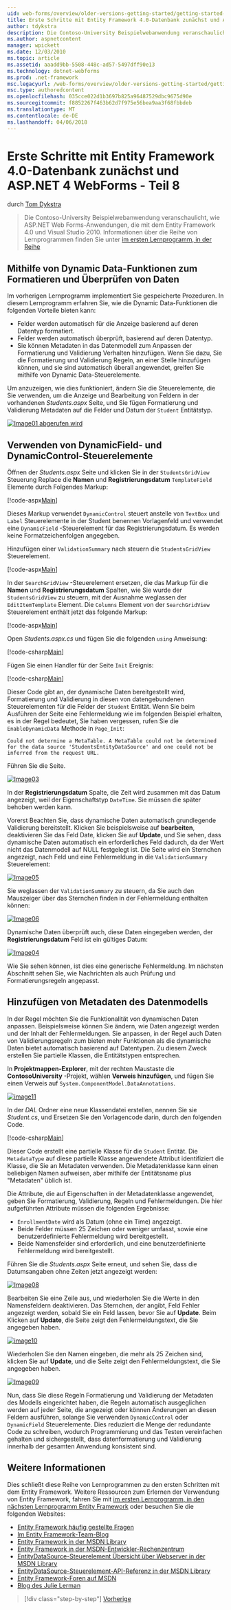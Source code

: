 ```yaml
---
uid: web-forms/overview/older-versions-getting-started/getting-started-with-ef/the-entity-framework-and-aspnet-getting-started-part-8
title: Erste Schritte mit Entity Framework 4.0-Datenbank zunächst und ASP.NET 4 Web Forms - Teil 8 | Microsoft Docs
author: tdykstra
description: Die Contoso-University Beispielwebanwendung veranschaulicht, wie ASP.NET Web Forms-Anwendungen, die mit dem Entity Framework. Die beispielanwendung ist...
ms.author: aspnetcontent
manager: wpickett
ms.date: 12/03/2010
ms.topic: article
ms.assetid: aaadd9bb-5508-448c-ad57-5497dff90e13
ms.technology: dotnet-webforms
ms.prod: .net-framework
msc.legacyurl: /web-forms/overview/older-versions-getting-started/getting-started-with-ef/the-entity-framework-and-aspnet-getting-started-part-8
msc.type: authoredcontent
ms.openlocfilehash: 035cce022d1b3697b825a96487529dbc9675d90e
ms.sourcegitcommit: f8852267f463b62d7f975e56bea9aa3f68fbbdeb
ms.translationtype: MT
ms.contentlocale: de-DE
ms.lasthandoff: 04/06/2018
---
```

<a name="getting-started-with-entity-framework-40-database-first-and-aspnet-4-web-forms---part-8"></a>Erste Schritte mit Entity Framework 4.0-Datenbank zunächst und ASP.NET 4 WebForms - Teil 8
====================
durch [Tom Dykstra](https://github.com/tdykstra)

> Die Contoso-University Beispielwebanwendung veranschaulicht, wie ASP.NET Web Forms-Anwendungen, die mit dem Entity Framework 4.0 und Visual Studio 2010. Informationen über die Reihe von Lernprogrammen finden Sie unter [im ersten Lernprogramm, in der Reihe](the-entity-framework-and-aspnet-getting-started-part-1.md)


## <a name="using-dynamic-data-functionality-to-format-and-validate-data"></a>Mithilfe von Dynamic Data-Funktionen zum Formatieren und Überprüfen von Daten

Im vorherigen Lernprogramm implementiert Sie gespeicherte Prozeduren. In diesem Lernprogramm erfahren Sie, wie die Dynamic Data-Funktionen die folgenden Vorteile bieten kann:

- Felder werden automatisch für die Anzeige basierend auf deren Datentyp formatiert.
- Felder werden automatisch überprüft, basierend auf deren Datentyp.
- Sie können Metadaten in das Datenmodell zum Anpassen der Formatierung und Validierung Verhalten hinzufügen. Wenn Sie dazu, Sie die Formatierung und Validierung Regeln, an einer Stelle hinzufügen können, und sie sind automatisch überall angewendet, greifen Sie mithilfe von Dynamic Data-Steuerelemente.

Um anzuzeigen, wie dies funktioniert, ändern Sie die Steuerelemente, die Sie verwenden, um die Anzeige und Bearbeitung von Feldern in der vorhandenen *Students.aspx* Seite, und Sie fügen Formatierung und Validierung Metadaten auf die Felder und Datum der `Student` Entitätstyp.

[![Image01 abgerufen wird](the-entity-framework-and-aspnet-getting-started-part-8/_static/image2.png)](the-entity-framework-and-aspnet-getting-started-part-8/_static/image1.png)

## <a name="using-dynamicfield-and-dynamiccontrol-controls"></a>Verwenden von DynamicField- und DynamicControl-Steuerelemente

Öffnen der *Students.aspx* Seite und klicken Sie in der `StudentsGridView` Steuerung Replace die **Namen** und **Registrierungsdatum** `TemplateField` Elemente durch Folgendes Markup:

[!code-aspx[Main](the-entity-framework-and-aspnet-getting-started-part-8/samples/sample1.aspx)]

Dieses Markup verwendet `DynamicControl` steuert anstelle von `TextBox` und `Label` Steuerelemente in der Student benennen Vorlagenfeld und verwendet eine `DynamicField` -Steuerelement für das Registrierungsdatum. Es werden keine Formatzeichenfolgen angegeben.

Hinzufügen einer `ValidationSummary` nach steuern die `StudentsGridView` Steuerelement.

[!code-aspx[Main](the-entity-framework-and-aspnet-getting-started-part-8/samples/sample2.aspx)]

In der `SearchGridView` -Steuerelement ersetzen, die das Markup für die **Namen** und **Registrierungsdatum** Spalten, wie Sie wurde der `StudentsGridView` zu steuern, mit der Ausnahme weglassen der `EditItemTemplate` Element. Die `Columns` Element von der `SearchGridView` Steuerelement enthält jetzt das folgende Markup:

[!code-aspx[Main](the-entity-framework-and-aspnet-getting-started-part-8/samples/sample3.aspx)]

Open *Students.aspx.cs* und fügen Sie die folgenden `using` Anweisung:

[!code-csharp[Main](the-entity-framework-and-aspnet-getting-started-part-8/samples/sample4.cs)]

Fügen Sie einen Handler für der Seite `Init` Ereignis:

[!code-csharp[Main](the-entity-framework-and-aspnet-getting-started-part-8/samples/sample5.cs)]

Dieser Code gibt an, der dynamische Daten bereitgestellt wird, Formatierung und Validierung in diesen von datengebundenen Steuerelementen für die Felder der `Student` Entität. Wenn Sie beim Ausführen der Seite eine Fehlermeldung wie im folgenden Beispiel erhalten, es in der Regel bedeutet, Sie haben vergessen, rufen Sie die `EnableDynamicData` Methode in `Page_Init`:

`Could not determine a MetaTable. A MetaTable could not be determined for the data source 'StudentsEntityDataSource' and one could not be inferred from the request URL.`

Führen Sie die Seite.

[![Image03](the-entity-framework-and-aspnet-getting-started-part-8/_static/image4.png)](the-entity-framework-and-aspnet-getting-started-part-8/_static/image3.png)

In der **Registrierungsdatum** Spalte, die Zeit wird zusammen mit das Datum angezeigt, weil der Eigenschaftstyp `DateTime`. Sie müssen die später behoben werden kann.

Vorerst Beachten Sie, dass dynamische Daten automatisch grundlegende Validierung bereitstellt. Klicken Sie beispielsweise auf **bearbeiten**, deaktivieren Sie das Feld Date, klicken Sie auf **Update**, und Sie sehen, dass dynamische Daten automatisch ein erforderliches Feld dadurch, da der Wert nicht das Datenmodell auf NULL festgelegt ist. Die Seite wird ein Sternchen angezeigt, nach Feld und eine Fehlermeldung in die `ValidationSummary` Steuerelement:

[![Image05](the-entity-framework-and-aspnet-getting-started-part-8/_static/image6.png)](the-entity-framework-and-aspnet-getting-started-part-8/_static/image5.png)

Sie weglassen der `ValidationSummary` zu steuern, da Sie auch den Mauszeiger über das Sternchen finden in der Fehlermeldung enthalten können:

[![Image06](the-entity-framework-and-aspnet-getting-started-part-8/_static/image8.png)](the-entity-framework-and-aspnet-getting-started-part-8/_static/image7.png)

Dynamische Daten überprüft auch, diese Daten eingegeben werden, der **Registrierungsdatum** Feld ist ein gültiges Datum:

[![Image04](the-entity-framework-and-aspnet-getting-started-part-8/_static/image10.png)](the-entity-framework-and-aspnet-getting-started-part-8/_static/image9.png)

Wie Sie sehen können, ist dies eine generische Fehlermeldung. Im nächsten Abschnitt sehen Sie, wie Nachrichten als auch Prüfung und Formatierungsregeln angepasst.

## <a name="adding-metadata-to-the-data-model"></a>Hinzufügen von Metadaten des Datenmodells

In der Regel möchten Sie die Funktionalität von dynamischen Daten anpassen. Beispielsweise können Sie ändern, wie Daten angezeigt werden und der Inhalt der Fehlermeldungen. Sie anpassen, in der Regel auch Daten von Validierungsregeln zum bieten mehr Funktionen als die dynamische Daten bietet automatisch basierend auf Datentypen. Zu diesem Zweck erstellen Sie partielle Klassen, die Entitätstypen entsprechen.

In **Projektmappen-Explorer**, mit der rechten Maustaste die **ContosoUniversity** -Projekt, wählen **Verweis hinzufügen**, und fügen Sie einen Verweis auf `System.ComponentModel.DataAnnotations`.

[![image11](the-entity-framework-and-aspnet-getting-started-part-8/_static/image12.png)](the-entity-framework-and-aspnet-getting-started-part-8/_static/image11.png)

In der *DAL* Ordner eine neue Klassendatei erstellen, nennen Sie sie *Student.cs*, und Ersetzen Sie den Vorlagencode darin, durch den folgenden Code.

[!code-csharp[Main](the-entity-framework-and-aspnet-getting-started-part-8/samples/sample6.cs)]

Dieser Code erstellt eine partielle Klasse für die `Student` Entität. Die `MetadataType` auf diese partielle Klasse angewendete Attribut identifiziert die Klasse, die Sie an Metadaten verwenden. Die Metadatenklasse kann einen beliebigen Namen aufweisen, aber mithilfe der Entitätsname plus "Metadaten" üblich ist.

Die Attribute, die auf Eigenschaften in der Metadatenklasse angewendet, geben Sie Formatierung, Validierung, Regeln und Fehlermeldungen. Die hier aufgeführten Attribute müssen die folgenden Ergebnisse:

- `EnrollmentDate` wird als Datum (ohne ein Time) angezeigt.
- Beide Felder müssen 25 Zeichen oder weniger umfasst, sowie eine benutzerdefinierte Fehlermeldung wird bereitgestellt.
- Beide Namensfelder sind erforderlich, und eine benutzerdefinierte Fehlermeldung wird bereitgestellt.

Führen Sie die *Students.aspx* Seite erneut, und sehen Sie, dass die Datumsangaben ohne Zeiten jetzt angezeigt werden:

[![Image08](the-entity-framework-and-aspnet-getting-started-part-8/_static/image14.png)](the-entity-framework-and-aspnet-getting-started-part-8/_static/image13.png)

Bearbeiten Sie eine Zeile aus, und wiederholen Sie die Werte in den Namensfeldern deaktivieren. Das Sternchen, der angibt, Feld Fehler angezeigt werden, sobald Sie ein Feld lassen, bevor Sie auf **Update**. Beim Klicken auf **Update**, die Seite zeigt den Fehlermeldungstext, die Sie angegeben haben.

[![image10](the-entity-framework-and-aspnet-getting-started-part-8/_static/image16.png)](the-entity-framework-and-aspnet-getting-started-part-8/_static/image15.png)

Wiederholen Sie den Namen eingeben, die mehr als 25 Zeichen sind, klicken Sie auf **Update**, und die Seite zeigt den Fehlermeldungstext, die Sie angegeben haben.

[![Image09](the-entity-framework-and-aspnet-getting-started-part-8/_static/image18.png)](the-entity-framework-and-aspnet-getting-started-part-8/_static/image17.png)

Nun, dass Sie diese Regeln Formatierung und Validierung der Metadaten des Modells eingerichtet haben, die Regeln automatisch ausgeglichen werden auf jeder Seite, die angezeigt oder können Änderungen an diesen Feldern ausführen, solange Sie verwenden `DynamicControl` oder `DynamicField` Steuerelemente. Dies reduziert die Menge der redundante Code zu schreiben, wodurch Programmierung und das Testen vereinfachen gehalten und sichergestellt, dass datenformatierung und Validierung innerhalb der gesamten Anwendung konsistent sind.

## <a name="more-information"></a>Weitere Informationen

Dies schließt diese Reihe von Lernprogrammen zu den ersten Schritten mit dem Entity Framework. Weitere Ressourcen zum Erlernen der Verwendung von Entity Framework, fahren Sie mit [im ersten Lernprogramm, in den nächsten Lernprogramm Entity Framework](../continuing-with-ef/using-the-entity-framework-and-the-objectdatasource-control-part-1-getting-started.md) oder besuchen Sie die folgenden Websites:

- [Entity Framework häufig gestellte Fragen](http://www.ef-faq.org/introduction.html)
- [Im Entity Framework-Team-Blog](https://blogs.msdn.com/b/adonet/)
- [Entity Framework in der MSDN Library](https://msdn.microsoft.com/library/bb399572.aspx)
- [Entity Framework in der MSDN-Entwickler-Rechenzentrum](https://msdn.microsoft.com/data/ef.aspx)
- [EntityDataSource-Steuerelement Übersicht über Webserver in der MSDN Library](https://msdn.microsoft.com/library/cc488502.aspx)
- [EntityDataSource-Steuerelement-API-Referenz in der MSDN Library](https://msdn.microsoft.com/library/system.web.ui.webcontrols.entitydatasource.aspx)
- [Entity Framework-Foren auf MSDN](https://social.msdn.microsoft.com/forums/adodotnetentityframework/)
- [Blog des Julie Lerman](http://thedatafarm.com/blog/)

> [!div class="step-by-step"]
> [Vorherige](the-entity-framework-and-aspnet-getting-started-part-7.md)
